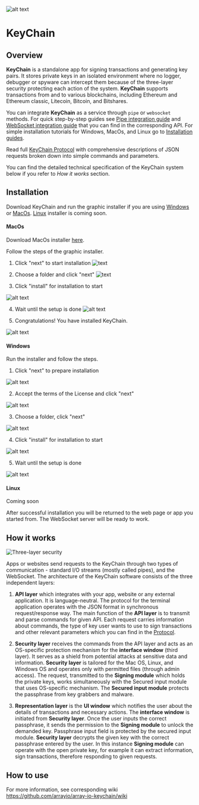 ![alt text](https://github.com/arrayio/array-io-keychain/blob/master/img/ltl1%20(2).png) 
# KeyChain

## Overview

**KeyChain** is a standalone app for signing transactions and generating key pairs. It stores private keys in an isolated environment where no logger, debugger or spyware can intercept them because of the three-layer security protecting each action of the system.
**KeyChain** supports transactions from and to various blockchains, including Ethereum and Ethereum classic, Litecoin, Bitcoin, and Bitshares. 

You can integrate **KeyChain** as a service through `pipe` or `websocket` methods. For quick step-by-step guides see [Pipe integration guide](https://github.com/arrayio/array-io-keychain/wiki/Pipe-API) and [WebSocket integration guide](https://github.com/arrayio/array-io-keychain/wiki/WebSocket-API) that you can find in the corresponding API. For simple installation tutorials for Windows, MacOs, and Linux go to [Installation guides](https://github.com/arrayio/array-io-keychain/wiki/Installation-guides). 

Read full [KeyChain Protocol](https://github.com/arrayio/array-io-keychain/wiki/KeyChain-Protocol) with comprehensive descriptions of JSON requests broken down into simple commands and parameters. 

You can find the detailed technical specification of the KeyChain system below if you refer to *How it works* section. 

## Installation

Download KeyChain and run the graphic installer if you are using [Windows](#windows) or [MacOs](#macos). [Linux](#linux) installer is coming soon.

#### MacOs

Download MacOs installer [here](https://github.com/arrayio/array-io-keychain/releases/download/0.4/Keychain.Installer.zip).

Follow the steps of the graphic installer. 

1. Click "next" to start installation
![text](https://github.com/arrayio/array-io-keychain/blob/master/img/keychain%20mac.png)

2. Choose a folder and click "next"
![text](https://github.com/arrayio/array-io-keychain/blob/master/img/keychain%202.png)

3. Click "install" for installation to start

![alt text](https://github.com/arrayio/array-io-keychain/blob/master/img/keychain%20install.png)

4. Wait until the setup is done
![alt text](
https://github.com/arrayio/array-io-keychain/blob/master/img/keychain%20direct.png)

5. Congratulations! You have installed KeyChain.

![alt text](https://github.com/arrayio/array-io-keychain/blob/master/img/keychain%20complete.png)

#### Windows

Run the installer and follow the steps. 

1. Click "next" to prepare installation

![alt text](https://github.com/arrayio/array-io-keychain/blob/master/img/win1.png)

2. Accept the terms of the License and click "next"

![alt text](https://github.com/arrayio/array-io-keychain/blob/master/img/win2.png)

3. Choose a folder, click "next"

![alt text](https://github.com/arrayio/array-io-keychain/blob/master/img/win3.png)

4. Click "install" for installation to start

![alt text](https://github.com/arrayio/array-io-keychain/blob/master/img/win4.png)

5. Wait until the setup is done

![alt text](https://github.com/arrayio/array-io-keychain/blob/master/img/win5.png)

#### Linux

Coming soon

After successful installation you will be returned to the web page or app you started from. The WebSocket server will be ready to work.

## <a name="How it works"></a>How it works

![Three-layer security](https://github.com/arrayio/array-io-keychain/blob/master/img/Diagram%20Keychain%20fin%201.png)

Apps or websites send requests to the KeyChain through two types of communication - standard I/O streams (mostly called pipes), and the WebSocket. 
The architecture of the KeyChain software consists of the three independent layers:

1. **API layer** which integrates with your app, website or any external application. It is language-neutral. The protocol for the terminal application operates with the JSON format in synchronous request/response way. The main function of the **API layer** is to transmit and parse commands for given API. 
Each request carries information about commands, the type of key user wants to use to sign transactions and other relevant parameters which you can find in the [Protocol](https://github.com/arrayio/array-io-keychain/wiki/KeyChain-API). 

2. **Security layer** receives the commands from the API layer and acts as an OS-specific  protection mechanism for the **interface window** (third layer). It serves as a shield from potential attacks at sensitive data and information. **Security layer** is tailored for the Mac OS, Linux, and Windows OS and operates only with permitted files (through admin access). 
The request, transmitted to the **Signing module** which holds the private keys, works simultaneously with the Secured input module that uses OS-specific mechanism. The **Secured input module** protects the passphrase from key grabbers and malware.

3. **Representation layer** is the **UI window** which notifies the user about the details of transactions and necessary actions. The **interface window** is initiated from **Security layer**. Once the user inputs the correct passphrase, it sends the permission to the **Signing module** to unlock the demanded key. Passphrase input field is protected by the secured input module. **Security layer** decrypts the given key with the correct passphrase entered by the user.  In this instance **Signing module** can operate with the open private key, for example it can extract information, sign transactions, therefore responding to given requests.

## How to use

For more information, see corresponding wiki https://github.com/arrayio/array-io-keychain/wiki
